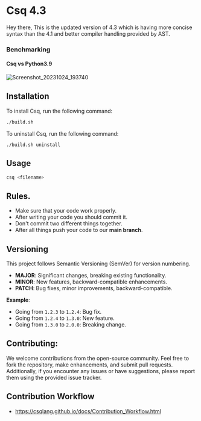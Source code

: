 # Csq 4.3

Hey there,
This is the updated version of 4.3 which is having more concise syntax than the 4.1 and better compiler handling provided by AST.

### Benchmarking
#### Csq vs Python3.9
![Screenshot_20231024_193740](https://github.com/CsqLang/Csq/assets/90708238/5e5499dc-5db0-43c5-a65c-615285f05109)

## Installation

To install Csq, run the following command:

```bash
./build.sh
```
To uninstall Csq, run the following command:
```
./build.sh uninstall
```

## Usage

```bash
csq <filename>
```

## Rules.

-   Make sure that your code work properly.
-   After writing your code you should commit it.
-   Don't commit two different things together.
-   After all things push your code to our **main branch**.

## Versioning

This project follows Semantic Versioning (SemVer) for version numbering.

- **MAJOR**: Significant changes, breaking existing functionality.
- **MINOR**: New features, backward-compatible enhancements.
- **PATCH**: Bug fixes, minor improvements, backward-compatible.

**Example**:
- Going from `1.2.3` to `1.2.4`: Bug fix.
- Going from `1.2.4` to `1.3.0`: New feature.
- Going from `1.3.0` to `2.0.0`: Breaking change.


## Contributing:
We welcome contributions from the open-source community. Feel free to fork the repository, make enhancements, and submit pull requests. Additionally, if you encounter any issues or have suggestions, please report them using the provided issue tracker.
## Contribution Workflow
 - https://csqlang.github.io/docs/Contribution_Workflow.html
